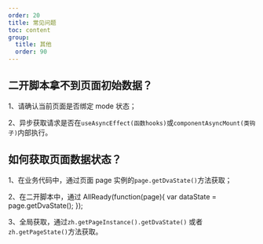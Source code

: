 ```yaml
---
order: 20
title: 常见问题
toc: content
group: 
  title: 其他
  order: 90
---
```


## 二开脚本拿不到页面初始数据？

1、请确认当前页面是否绑定 mode 状态；

2、异步获取请求是否在`useAsyncEffect(函数hooks)`或`componentAsyncMount(类钩子)`内部执行。

## 如何获取页面数据状态？

1、在业务代码中，通过页面 page 实例的`page.getDvaState()`方法获取；

2、在二开脚本中，通过 AllReady(function(page){ var dataState = page.getDvaState(); });

3、全局获取，通过`zh.getPageInstance().getDvaState()` 或者 `zh.getPageState()`方法获取。